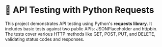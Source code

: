 # 🧪 API Testing with Python Requests
This project demonstrates API testing using Python's **requests library**. It includes basic tests against two public APIs: JSONPlaceholder and httpbin. The tests cover various HTTP methods like GET, POST, PUT, and DELETE, validating status codes and responses.

